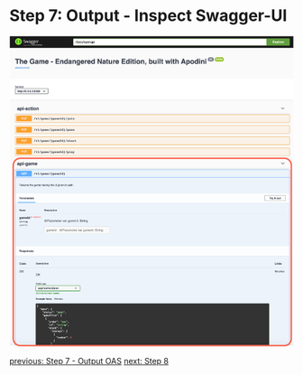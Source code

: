# Step 7: Output - Inspect Swagger-UI

![step-7-1](./info-material/Apodini-OAS-Instructions/step-7-1.png)

[previous: Step 7 - Output OAS](./step-7.md)
[next: Step 8](./step-8.md)
